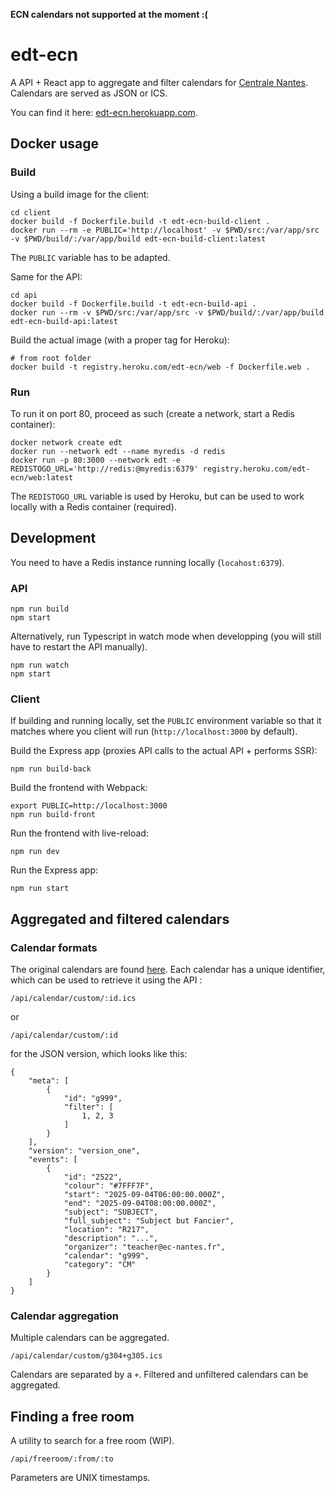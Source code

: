 **ECN calendars not supported at the moment :(**

edt-ecn
=======

A API + React app to aggregate and filter calendars for [Centrale Nantes](https://www.ec-nantes.fr/). Calendars are served as JSON or ICS.

You can find it here: [edt-ecn.herokuapp.com](https://edt-ecn.herokuapp.com).

Docker usage
------------

### Build

Using a build image for the client:

```
cd client
docker build -f Dockerfile.build -t edt-ecn-build-client .
docker run --rm -e PUBLIC='http://localhost' -v $PWD/src:/var/app/src -v $PWD/build/:/var/app/build edt-ecn-build-client:latest
```

The `PUBLIC` variable has to be adapted.

Same for the API:

```
cd api
docker build -f Dockerfile.build -t edt-ecn-build-api .
docker run --rm -v $PWD/src:/var/app/src -v $PWD/build/:/var/app/build edt-ecn-build-api:latest
```

Build the actual image (with a proper tag for Heroku):

```
# from root folder
docker build -t registry.heroku.com/edt-ecn/web -f Dockerfile.web .
```

### Run

To run it on port 80, proceed as such (create a network, start a Redis container):

```
docker network create edt
docker run --network edt --name myredis -d redis
docker run -p 80:3000 --network edt -e REDISTOGO_URL='http://redis:@myredis:6379' registry.heroku.com/edt-ecn/web:latest
```

The `REDISTOGO_URL` variable is used by Heroku, but can be used to work locally with a Redis container (required).

Development
-----------

You need to have a Redis instance running locally (`locahost:6379`).

### API

```
npm run build
npm start
```

Alternatively, run Typescript in watch mode when developping (you will still have to restart the API manually).

```
npm run watch
npm start
```

### Client

If building and running locally, set the `PUBLIC` environment variable so that it matches where you client will run (`http://localhost:3000` by default).

Build the Express app (proxies API calls to the actual API + performs SSR):
```
npm run build-back
```

Build the frontend with Webpack:
```
export PUBLIC=http://localhost:3000
npm run build-front
```

Run the frontend with live-reload:
```
npm run dev
```

Run the Express app:
```
npm run start
```

Aggregated and filtered calendars
---------------------------------

### Calendar formats

The original calendars are found [here](http://website.ec-nantes.fr/sites/edtemps/finder.xml). Each calendar has a unique identifier, which can be used to retrieve it using the API :

```
/api/calendar/custom/:id.ics
```

or 

```
/api/calendar/custom/:id
```

for the JSON version, which looks like this:

```
{
    "meta": [
        {
            "id": "g999",
            "filter": [
                1, 2, 3
            ]
        }
    ],
    "version": "version_one",
    "events": [
        {
            "id": "2522",
            "colour": "#7FFF7F",
            "start": "2025-09-04T06:00:00.000Z",
            "end": "2025-09-04T08:00:00.000Z",
            "subject": "SUBJECT",
            "full_subject": "Subject but Fancier",
            "location": "R217",
            "description": "...",
            "organizer": "teacher@ec-nantes.fr",
            "calendar": "g999",
            "category": "CM"
        }
    ]
}
```

### Calendar aggregation

Multiple calendars can be aggregated.

```
/api/calendar/custom/g304+g305.ics
```

Calendars are separated by a `+`. Filtered and unfiltered calendars can be aggregated.

Finding a free room
-------------------

A utility to search for a free room (WIP).

```
/api/freeroom/:from/:to
```

Parameters are UNIX timestamps.